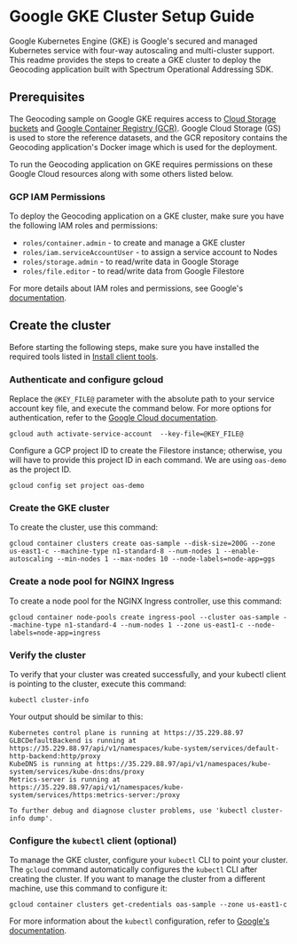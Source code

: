 # Google GKE Cluster Setup Guide

Google Kubernetes Engine (GKE) is Google's secured and managed Kubernetes service with four-way autoscaling and multi-cluster support. This readme provides the steps to create a GKE cluster to deploy the Geocoding application built with Spectrum Operational Addressing SDK. 

## Prerequisites
The Geocoding sample on Google GKE requires access to [Cloud Storage buckets](https://cloud.google.com/storage/docs/creating-buckets) and [Google Container Registry (GCR)](https://cloud.google.com/container-registry). Google Cloud Storage (GS) is used to store the reference datasets, and the GCR repository contains the Geocoding application's Docker image which is used for the deployment. 

To run the Geocoding application on GKE requires permissions on these Google Cloud resources along with some others listed below.

### GCP IAM Permissions
To deploy the Geocoding application on a GKE cluster, make sure you have the following IAM roles and permissions:
   * `roles/container.admin` -  to create and manage a GKE cluster
   * `roles/iam.serviceAccountUser` - to assign a service account to Nodes 
   * `roles/storage.admin` - to read/write  data in Google Storage
   * `roles/file.editor` - to read/write data from Google Filestore

For more details about IAM roles and permissions, see Google's [documentation](https://cloud.google.com/iam/docs/understanding-roles).

## Create the cluster
Before starting the following steps, make sure you have installed the required tools listed in [Install client tools](../../README.md).	

### Authenticate and configure gcloud
Replace the `@KEY_FILE@` parameter with the absolute path to your service account key file, and execute the command below. For more options for authentication, refer to the [Google Cloud documentation](https://cloud.google.com/sdk/gcloud/reference/auth).
``` 
gcloud auth activate-service-account  --key-file=@KEY_FILE@ 
``` 
Configure a GCP project ID to create the Filestore instance; otherwise, you will have to provide this project ID in each command. We are using `oas-demo` as the project ID.
```
gcloud config set project oas-demo
```
### Create the GKE cluster
To create the cluster, use this command:   
``` 
gcloud container clusters create oas-sample --disk-size=200G --zone us-east1-c --machine-type n1-standard-8 --num-nodes 1 --enable-autoscaling --min-nodes 1 --max-nodes 10 --node-labels=node-app=ggs
```  
  
### Create a node pool for NGINX Ingress
To create a node pool for the NGINX Ingress controller, use this command:
``` 
gcloud container node-pools create ingress-pool --cluster oas-sample --machine-type n1-standard-4 --num-nodes 1 --zone us-east1-c --node-labels=node-app=ingress
``` 

### Verify the cluster 
To verify that your cluster was created successfully, and your kubectl client is pointing to the cluster, execute this command:

```
kubectl cluster-info
```
Your output should be similar to this:
```
Kubernetes control plane is running at https://35.229.88.97
GLBCDefaultBackend is running at https://35.229.88.97/api/v1/namespaces/kube-system/services/default-http-backend:http/proxy
KubeDNS is running at https://35.229.88.97/api/v1/namespaces/kube-system/services/kube-dns:dns/proxy
Metrics-server is running at https://35.229.88.97/api/v1/namespaces/kube-system/services/https:metrics-server:/proxy

To further debug and diagnose cluster problems, use 'kubectl cluster-info dump'.
```  
### Configure the `kubectl` client (optional)
To manage the GKE cluster, configure your `kubectl` CLI  to point your cluster.
The `gcloud` command automatically configures the `kubectl` CLI after creating the cluster. If you want to manage the cluster from a different machine, use this command to configure it: 
```
gcloud container clusters get-credentials oas-sample --zone us-east1-c
``` 
For more information about the `kubectl` configuration, refer to [Google's documentation](https://cloud.google.com/kubernetes-engine/docs/how-to/cluster-access-for-kubectl). 